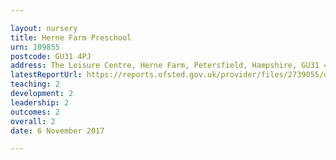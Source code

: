 ```yaml
---

layout: nursery
title: Herne Farm Preschool
urn: 109855
postcode: GU31 4PJ
address: The Leisure Centre, Herne Farm, Petersfield, Hampshire, GU31 4PJ
latestReportUrl: https://reports.ofsted.gov.uk/provider/files/2739055/urn/109855.pdf
teaching: 2
development: 2
leadership: 2
outcomes: 2
overall: 2
date: 6 November 2017

---
```

